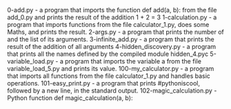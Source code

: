 0-add.py - a program that imports the function def add(a, b): from the file add_0.py and prints the result of the addition 1 + 2 = 3
1-calculation.py - a program that imports functions from the file calculator_1.py, does some Maths, and prints the result.
2-args.py - a program that prints the number of and the list of its arguments.
3-infinite_add.py - a program that prints the result of the addition of all arguments
4-hidden_discovery.py - a program that prints all the names defined by the compiled module hidden_4.pyc
5-variable_load.py - a program that imports the variable a from the file variable_load_5.py and prints its value.
100-my_calculator.py - a program that imports all functions from the file calculator_1.py and handles basic operations.
101-easy_print.py - a program that prints #pythoniscool, followed by a new line, in the standard output.
102-magic_calculation.py - Python function def magic_calculation(a, b):
